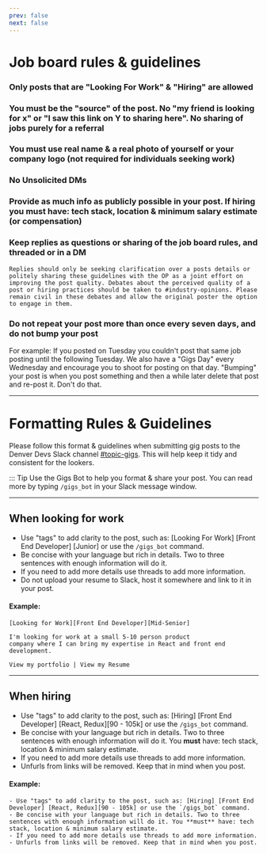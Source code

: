 ```yaml
---
prev: false
next: false
---
```


# Job board rules & guidelines

### Only posts that are "Looking For Work" & "Hiring" are allowed

### You must be the "source" of the post. No "my friend is looking for x" or "I saw this link on Y to sharing here". No sharing of jobs purely for a referral

### You must use real name & a real photo of yourself or your company logo (not required for individuals seeking work)

### No Unsolicited DMs

### Provide as much info as publicly possible in your post. If hiring you must have: tech stack, location & minimum salary estimate (or compensation)

### Keep replies as questions or sharing of the job board rules, and threaded or in a DM
    Replies should only be seeking clarification over a posts details or politely sharing these guidelines with the OP as a joint effort on improving the post quality. Debates about the perceived quality of a post or hiring practices should be taken to #industry-opinions. Please remain civil in these debates and allow the original poster the option to engage in them. 

### Do not repeat your post more than once every seven days, and do not bump your post
   For example: If you posted on Tuesday you couldn't post that same job posting until the following Tuesday. We also have a "Gigs Day" every Wednesday and encourage you to shoot for posting on that day. "Bumping" your post is when you post something and then a while later delete that post and re-post it. Don't do that. 


---

# Formatting Rules & Guidelines

Please follow this format & guidelines when submitting gig posts to the Denver Devs Slack channel [#topic-gigs](https://denver-devs.slack.com/app_redirect?channel=topic-gigs). This will help keep it tidy and consistent for the lookers.

::: Tip
Use the Gigs Bot to help you format & share your post. You can read more by typing `/gigs_bot` in your Slack message window.

---

## When looking for work
- Use "tags" to add clarity to the post, such as: [Looking For Work] [Front End Developer] [Junior] or use the `/gigs_bot` command.
- Be concise with your language but rich in details. Two to three sentences with enough information will do it.
- If you need to add more details use threads to add more information.
- Do not upload your resume to Slack, host it somewhere and link to it in your post.

#### Example: 
```
[Looking for Work][Front End Developer][Mid-Senior]

I'm looking for work at a small 5-10 person product
company where I can bring my expertise in React and front end 
development. 

View my portfolio | View my Resume
```

---

## When hiring
- Use "tags" to add clarity to the post, such as: [Hiring] [Front End Developer] [React, Redux][90 - 105k] or use the `/gigs_bot` command.
- Be concise with your language but rich in details. Two to three sentences with enough information will do it. You **must** have: tech stack, location & minimum salary estimate.
- If you need to add more details use threads to add more information.
- Unfurls from links will be removed. Keep that in mind when you post.

#### Example:

```
- Use "tags" to add clarity to the post, such as: [Hiring] [Front End Developer] [React, Redux][90 - 105k] or use the `/gigs_bot` command.
- Be concise with your language but rich in details. Two to three sentences with enough information will do it. You **must** have: tech stack, location & minimum salary estimate.
- If you need to add more details use threads to add more information.
- Unfurls from links will be removed. Keep that in mind when you post.
```
